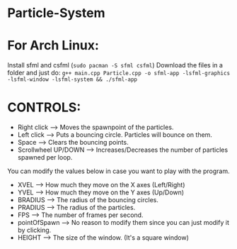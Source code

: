 # Particle-System
# For Arch Linux:
Install sfml and csfml (`sudo pacman -S sfml csfml`)
  Download the files in a folder and just do:
`g++ main.cpp Particle.cpp -o sfml-app -lsfml-graphics -lsfml-window -lsfml-system && ./sfml-app`

# CONTROLS:
* Right click         --> Moves the spawnpoint of the particles.
* Left click          --> Puts a bouncing circle. Particles will bounce on them.
* Space               --> Clears the bouncing points.
* Scrollwheel UP/DOWN --> Increases/Decreases the number of particles spawned per loop.

You can modify the values below in case you want to play with the program.
* XVEL          --> How much they move on the X axes (Left/Right)
* YVEL          --> How much they move on the Y axes (Up/Down)
* BRADIUS       --> The radius of the bouncing circles.
* PRADIUS       --> The radius of the particles.
* FPS           --> The number of frames per second.
* pointOfSpawn  --> No reason to modify them since you can just modify it by clicking.
* HEIGHT        --> The size of the window. (It's a square window)

